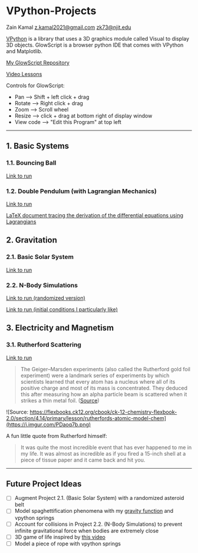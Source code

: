 # VPython-Projects

Zain Kamal
z.kamal2021@gmail.com
zk73@njit.edu

[VPython](https://www.glowscript.org/docs/VPythonDocs/index.html) is a library that uses a 3D graphics module called Visual to display 3D objects. GlowScript is a browser python IDE that comes with VPython and Matplotlib.

[My GlowScript Repository](https://www.glowscript.org/#/user/ZainKamal/folder/MyPrograms/)

[Video Lessons](https://sites.google.com/view/space-science-with-spice)

Controls for GlowScript: 
* Pan ⟶ Shift + left click + drag 
* Rotate ⟶ Right click + drag
* Zoom ⟶ Scroll wheel
* Resize ⟶ click + drag at bottom right of display window
* View code ⟶ "Edit this Program" at top left

---

## 1. Basic Systems

### 1.1. Bouncing Ball

[Link to run](https://www.glowscript.org/#/user/ZainKamal/folder/MyPrograms/program/1.1.Bouncing-Ball)

### 1.2. Double Pendulum (with Lagrangian Mechanics)

[Link to run](https://www.glowscript.org/#/user/ZainKamal/folder/MyPrograms/program/1.2.Double-Pendulum-with-Lagrangians)

[LaTeX document tracing the derivation of the differential equations using Lagrangians](https://drive.google.com/file/d/1s5wsK9UF0OLv7EzbnvkEcsSRYUul4GU7/view?usp=sharing)

## 2. Gravitation

### 2.1. Basic Solar System

[Link to run](https://www.glowscript.org/#/user/ZainKamal/folder/MyPrograms/program/2.1.Basic-Solar-System)

### 2.2. N-Body Simulations

[Link to run (randomized version)](https://www.glowscript.org/#/user/ZainKamal/folder/MyPrograms/program/2.2.1.Randomized-N-Body-Sim)

[Link to run (initial conditions I particularly like)](https://www.glowscript.org/#/user/ZainKamal/folder/MyPrograms/program/2.2.2.Three-Body-Sim)

## 3. Electricity and Magnetism

### 3.1. Rutherford Scattering

[Link to run](https://www.glowscript.org/#/user/ZainKamal/folder/MyPrograms/program/3.1.Rutherford-Scattering)

> The Geiger–Marsden experiments (also called the Rutherford gold foil experiment) were a landmark series of experiments by which scientists learned that every atom has a nucleus where all of its positive charge and most of its mass is concentrated. They deduced this after measuring how an alpha particle beam is scattered when it strikes a thin metal foil. ([Source](https://en.wikipedia.org/wiki/Geiger-Marsden_experiments))

![Source: https://flexbooks.ck12.org/cbook/ck-12-chemistry-flexbook-2.0/section/4.14/primary/lesson/rutherfords-atomic-model-chem](https://i.imgur.com/PDaoq7b.png)

A fun little quote from Rutherford himself:
> It was quite the most incredible event that has ever happened to me in my life. It was almost as incredible as if you fired a 15-inch shell at a piece of tissue paper and it came back and hit you.


---

## Future Project Ideas

- [ ] Augment Project 2.1. (Basic Solar System) with a randomized asteroid belt
- [ ] Model spaghettification phenomena with my [gravity function](https://www.glowscript.org/#/user/ZainKamal/folder/Reference/program/GravityFunction/edit) and vpython springs
- [ ] Account for collisions in Project 2.2. (N-Body Simulations) to prevent infinite gravitational force when bodies are extremely close
- [ ] 3D game of life inspired by [this video](https://www.youtube.com/watch?v=dQJ5aEsP6Fs)
- [ ] Model a piece of rope with vpython springs
